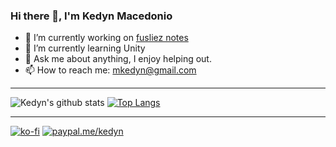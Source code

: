 ### Hi there 👋, I'm Kedyn Macedonio

- 🔭 I’m currently working on [fusliez notes](https://github.com/Kedyn/fusliez-notes)
- 🌱 I’m currently learning Unity
- 💬 Ask me about anything, I enjoy helping out.
- 📫 How to reach me: mkedyn@gmail.com

---

![Kedyn's github stats](https://github-readme-stats.vercel.app/api?username=Kedyn&count_private=true&theme=gotham)
[![Top Langs](https://github-readme-stats.vercel.app/api/top-langs/?username=Kedyn&layout=compact&theme=gotham)](https://github.com/anuraghazra/github-readme-stats)

---

[![ko-fi](https://www.ko-fi.com/img/githubbutton_sm.svg)](https://ko-fi.com/Y8Y42APQS)
[![paypal.me/kedyn](https://ionicabizau.github.io/badges/paypal.svg)](https://www.paypal.me/kedyn)
